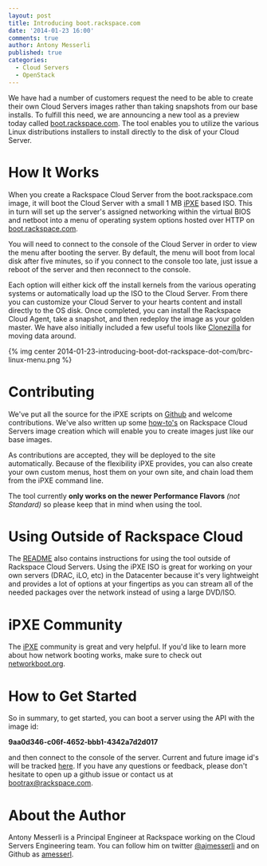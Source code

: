 ```yaml
---
layout: post
title: Introducing boot.rackspace.com
date: '2014-01-23 16:00'
comments: true
author: Antony Messerli
published: true
categories:
  - Cloud Servers
  - OpenStack
---
```


We have had a number of customers request the need to be able to create their own Cloud Servers images rather than taking snapshots from our base installs.  To fulfill this need, we are announcing a new tool as a preview today called [boot.rackspace.com](http://boot.rackspace.com).  The tool enables you to utilize the various Linux distributions installers to install directly to the disk of your Cloud Server. <!-- more -->

# How It Works
When you create a Rackspace Cloud Server from the boot.rackspace.com image, it will boot the Cloud Server with a small 1 MB [iPXE](http://www.ipxe.org) based ISO.  This in turn will set up the server's assigned networking within the virtual BIOS and netboot into a menu of operating system options hosted over HTTP on [boot.rackspace.com](http://boot.rackspace.com).

You will need to connect to the console of the Cloud Server in order to view the menu after booting the server.  By default, the menu will boot from local disk after five minutes, so if you connect to the console too late, just issue a reboot of the server and then reconnect to the console.

Each option will either kick off the install kernels from the various operating systems or automatically load up the ISO to the Cloud Server.  From there you can customize your Cloud Server to your hearts content and install directly to the OS disk.  Once completed, you can install the Rackspace Cloud Agent, take a snapshot, and then redeploy the image as your golden master.  We have also initially included a few useful tools like [Clonezilla](http://clonezilla.org/) for moving data around.

{% img center 2014-01-23-introducing-boot-dot-rackspace-dot-com/brc-linux-menu.png %}

# Contributing
We've put all the source for the iPXE scripts on [Github](https://github.com/rackerlabs/boot.rackspace.com/) and welcome contributions.  We've also written up some [how-to's](https://github.com/rackerlabs/boot.rackspace.com/wiki) on Rackspace Cloud Servers image creation which will enable you to create images just like our base images.

As contributions are accepted, they will be deployed to the site automatically.  Because of the flexibility iPXE provides, you can also create your own custom menus, host them on your own site, and chain load them from the iPXE command line.

The tool currently ****only works on the newer Performance Flavors**** *(not Standard)* so please keep that in mind when using the tool.

# Using Outside of Rackspace Cloud
The [README](https://github.com/rackerlabs/boot.rackspace.com/blob/master/README.md) also contains instructions for using the tool outside of Rackspace Cloud Servers.  Using the iPXE ISO is great for working on your own servers (DRAC, iLO, etc) in the Datacenter because it's very lightweight and provides a lot of options at your fingertips as you can stream all of the needed packages over the network instead of using a large DVD/ISO.  

# iPXE Community
The [iPXE](http://ipxe.org) community is great and very helpful.  If you'd like to learn more about how network booting works, make sure to check out [networkboot.org](http://networkboot.org/).

# How to Get Started
So in summary, to get started, you can boot a server using the API with the image id:

****9aa0d346-c06f-4652-bbb1-4342a7d2d017**** 

and then connect to the console of the server.  Current and future image id's will be tracked [here](https://github.com/rackerlabs/boot.rackspace.com/wiki/boot.rackspace.com-Image-UUIDs).  If you have any questions or feedback, please don't hesitate to open up a github issue or contact us at <bootrax@rackspace.com>.

# About the Author
Antony Messerli is a Principal Engineer at Rackspace working on the Cloud Servers Engineering team. You can follow him on twitter [@ajmesserli](http://twitter.com/ajmesserli) and on Github as [amesserl](https://github.com/amesserl).
